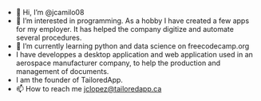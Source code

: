 - 👋 Hi, I’m @jcamilo08
- 👀 I’m interested in programming.
     As a hobby I have created a few apps for my employer. It has helped the company digitize and automate several procedures.
- 🌱 I’m currently learning python and data science on freecodecamp.org
- I have developpes a desktop application and web application used in an aerospace manufacturer company, to help the production and management of documents.
- I am the founder of TailoredApp.
- 📫 How to reach me jclopez@tailoredapp.ca

<!---
jcamilo08/jcamilo08 is a ✨ special ✨ repository because its `README.md` (this file) appears on your GitHub profile.
You can click the Preview link to take a look at your changes.
--->
